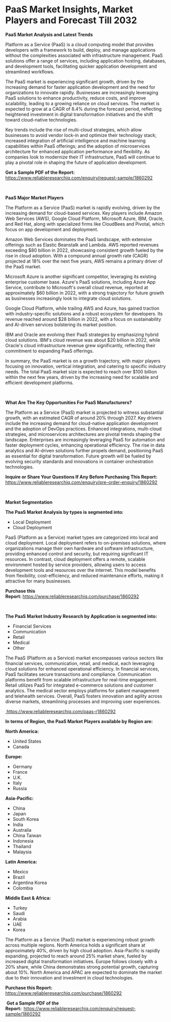 <p><h1>PaaS Market Insights, Market Players and Forecast Till 2032</h1></p><p><strong>PaaS Market Analysis and Latest Trends</strong></p>
<p><p>Platform as a Service (PaaS) is a cloud computing model that provides developers with a framework to build, deploy, and manage applications without the complexities associated with infrastructure management. PaaS solutions offer a range of services, including application hosting, databases, and development tools, facilitating quicker application development and streamlined workflows.</p><p>The PaaS market is experiencing significant growth, driven by the increasing demand for faster application development and the need for organizations to innovate rapidly. Businesses are increasingly leveraging PaaS solutions to enhance productivity, reduce costs, and improve scalability, leading to a growing reliance on cloud services. The market is expected to grow at a CAGR of 8.4% during the forecast period, reflecting heightened investment in digital transformation initiatives and the shift toward cloud-native technologies.</p><p>Key trends include the rise of multi-cloud strategies, which allow businesses to avoid vendor lock-in and optimize their technology stack; increased integration of artificial intelligence and machine learning capabilities within PaaS offerings; and the adoption of microservices architecture for enhanced application performance and flexibility. As companies look to modernize their IT infrastructure, PaaS will continue to play a pivotal role in shaping the future of application development.</p></p>
<p><strong>Get a Sample PDF of the Report:&nbsp;</strong> <a href="https://www.reliableresearchiq.com/enquiry/request-sample/1860292?utm_campaign=2804&utm_medium=2&utm_source=Github&utm_content=ia&utm_term=19042025&utm_id=paas">https://www.reliableresearchiq.com/enquiry/request-sample/1860292</a></p>
<p>&nbsp;</p>
<p><strong>PaaS Major Market Players</strong></p>
<p><p>The Platform as a Service (PaaS) market is rapidly evolving, driven by the increasing demand for cloud-based services. Key players include Amazon Web Services (AWS), Google Cloud Platform, Microsoft Azure, IBM, Oracle, and Red Hat, along with specialized firms like CloudBees and Pivotal, which focus on app development and deployment.</p><p>Amazon Web Services dominates the PaaS landscape, with extensive offerings such as Elastic Beanstalk and Lambda. AWS reported revenues exceeding $80 billion in 2022, showcasing consistent growth fueled by the rise in cloud adoption. With a compound annual growth rate (CAGR) projected at 18% over the next five years, AWS remains a primary driver of the PaaS market.</p><p>Microsoft Azure is another significant competitor, leveraging its existing enterprise customer base. Azure's PaaS solutions, including Azure App Service, contribute to Microsoft's overall cloud revenue, reported at approximately $60 billion in 2022, with a strong trajectory for future growth as businesses increasingly look to integrate cloud solutions.</p><p>Google Cloud Platform, while trailing AWS and Azure, has gained traction with industry-specific solutions and a robust ecosystem for developers. Its revenue reached around $28 billion in 2022, with a focus on sustainability and AI-driven services bolstering its market position.</p><p>IBM and Oracle are evolving their PaaS strategies by emphasizing hybrid cloud solutions. IBM's cloud revenue was about $20 billion in 2022, while Oracle's cloud infrastructure revenue grew significantly, reflecting their commitment to expanding PaaS offerings.</p><p>In summary, the PaaS market is on a growth trajectory, with major players focusing on innovation, vertical integration, and catering to specific industry needs. The total PaaS market size is expected to reach over $100 billion within the next few years, driven by the increasing need for scalable and efficient development platforms.</p></p>
<p>&nbsp;</p>
<p><strong>What Are The Key Opportunities For PaaS Manufacturers?</strong></p>
<p><p>The Platform as a Service (PaaS) market is projected to witness substantial growth, with an estimated CAGR of around 20% through 2027. Key drivers include the increasing demand for cloud-native application development and the adoption of DevOps practices. Enhanced integrations, multi-cloud strategies, and microservices architectures are pivotal trends shaping the landscape. Enterprises are increasingly leveraging PaaS for automation and faster deployment cycles, enhancing operational efficiency. The rise in data analytics and AI-driven solutions further propels demand, positioning PaaS as essential for digital transformation. Future growth will be fueled by evolving security standards and innovations in container orchestration technologies.</p></p>
<p><strong>Inquire or Share Your Questions If Any Before Purchasing This Report:</strong> <a href="https://www.reliableresearchiq.com/enquiry/pre-order-enquiry/1860292?utm_campaign=2804&utm_medium=2&utm_source=Github&utm_content=ia&utm_term=19042025&utm_id=paas">https://www.reliableresearchiq.com/enquiry/pre-order-enquiry/1860292</a></p>
<p>&nbsp;</p>
<p><strong>Market Segmentation</strong></p>
<p><strong>The PaaS Market Analysis by types is segmented into:</strong></p>
<p><ul><li>Local Deployment</li><li>Cloud Deployment</li></ul></p>
<p><p>PaaS (Platform as a Service) market types are categorized into local and cloud deployment. Local deployment refers to on-premises solutions, where organizations manage their own hardware and software infrastructure, providing enhanced control and security, but requiring significant IT resources. In contrast, cloud deployment offers a remote, scalable environment hosted by service providers, allowing users to access development tools and resources over the internet. This model benefits from flexibility, cost-efficiency, and reduced maintenance efforts, making it attractive for many businesses.</p></p>
<p><strong>Purchase this Report:&nbsp;</strong><a href="https://www.reliableresearchiq.com/purchase/1860292?utm_campaign=2804&utm_medium=2&utm_source=Github&utm_content=ia&utm_term=19042025&utm_id=paas">https://www.reliableresearchiq.com/purchase/1860292</a></p>
<p>&nbsp;</p>
<p><strong>The PaaS Market Industry Research by Application is segmented into:</strong></p>
<p><ul><li>Financial Services</li><li>Communication</li><li>Retail</li><li>Medical</li><li>Other</li></ul></p>
<p><p>The PaaS (Platform as a Service) market encompasses various sectors like financial services, communication, retail, and medical, each leveraging cloud solutions for enhanced operational efficiency. In financial services, PaaS facilitates secure transactions and compliance. Communication platforms benefit from scalable infrastructure for real-time engagement. Retail utilizes PaaS for integrated e-commerce solutions and customer analytics. The medical sector employs platforms for patient management and telehealth services. Overall, PaaS fosters innovation and agility across diverse markets, streamlining processes and improving user experiences.</p></p>
<p><a href="https://www.reliableresearchiq.com/paas-r1860292?utm_campaign=2804&utm_medium=2&utm_source=Github&utm_content=ia&utm_term=19042025&utm_id=paas">&nbsp;https://www.reliableresearchiq.com/paas-r1860292</a></p>
<p><strong>In terms of Region, the PaaS Market Players available by Region are:</strong></p>
<p>
    <p> <strong> North America: </strong>
        <ul>
            <li>United States</li>
            <li>Canada</li>
        </ul>
        </p> 
    <p> <strong> Europe: </strong>
        <ul>
            <li>Germany</li>
            <li>France</li>
            <li>U.K.</li>
            <li>Italy</li>
            <li>Russia</li>
        </ul>
        </p> 
    <p> <strong> Asia-Pacific: </strong>
        <ul>
            <li>China</li>
            <li>Japan</li>
            <li>South Korea</li>
            <li>India</li>
            <li>Australia</li>
            <li>China Taiwan</li>
            <li>Indonesia</li>
            <li>Thailand</li>
            <li>Malaysia</li>
        </ul>
        </p> 
    <p> <strong> Latin America: </strong>
        <ul>
            <li>Mexico</li>
            <li>Brazil</li>
            <li>Argentina Korea</li>
            <li>Colombia</li>
        </ul>
        </p> 
    <p> <strong> Middle East & Africa: </strong>
        <ul>
            <li>Turkey</li>
            <li>Saudi</li>
            <li>Arabia</li>
            <li>UAE</li>
            <li>Korea</li>
        </ul>
    </p>
    </p>
<p><p>The Platform as a Service (PaaS) market is experiencing robust growth across multiple regions. North America holds a significant share at approximately 40%, driven by high cloud adoption. Asia-Pacific is rapidly expanding, projected to reach around 25% market share, fueled by increased digital transformation initiatives. Europe follows closely with a 20% share, while China demonstrates strong potential growth, capturing about 10%. North America and APAC are expected to dominate the market due to their innovation and investment in cloud technologies.</p></p>
<p><strong>Purchase this Report: </strong><a href="https://www.reliableresearchiq.com/purchase/1860292?utm_campaign=2804&utm_medium=2&utm_source=Github&utm_content=ia&utm_term=19042025&utm_id=paas">https://www.reliableresearchiq.com/purchase/1860292</a></p>
<p>&nbsp;<strong>Get a Sample PDF of the Report:&nbsp;&nbsp;</strong><a href="https://www.reliableresearchiq.com/enquiry/request-sample/1860292?utm_campaign=2804&utm_medium=2&utm_source=Github&utm_content=ia&utm_term=19042025&utm_id=paas">https://www.reliableresearchiq.com/enquiry/request-sample/1860292</a></p>
<p><strong></strong></p>
<p><p></p><p></p><p></p></p>